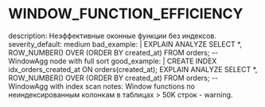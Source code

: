 # WINDOW_FUNCTION_EFFICIENCY

description: Неэффективные оконные функции без индексов.
severity_default: medium
bad_example: |
EXPLAIN ANALYZE SELECT \*, ROW_NUMBER() OVER (ORDER BY created_at) FROM orders;
-- WindowAgg node with full sort
good_example: |
CREATE INDEX idx_orders_created_at ON orders(created_at);
EXPLAIN ANALYZE SELECT \*, ROW_NUMBER() OVER (ORDER BY created_at) FROM orders;
-- WindowAgg with index scan
notes: Window functions по неиндексированным колонкам в таблицах > 50K строк - warning.
